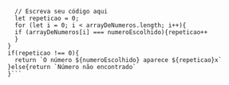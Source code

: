 ````function contaOcorrencias(arrayDeNumeros, numeroEscolhido) {
  // Escreva seu código aqui
  let repeticao = 0;
  for (let i = 0; i < arrayDeNumeros.length; i++){
  if (arrayDeNumeros[i] === numeroEscolhido){repeticao++
  }
}
if(repeticao !== 0){
  return `O número ${numeroEscolhido} aparece ${repeticao}x`
}else{return `Número não encontrado`
}```
````
